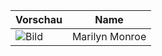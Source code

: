 | Vorschau | Name |
|---|---|
| ![Bild](https://cdn.midjourney.com/6f1e7d59-ab46-41a7-9e99-88885ae45654/0_0.png) | Marilyn Monroe |
